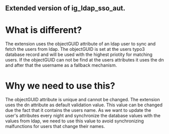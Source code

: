 ## Extended version of ig_ldap_sso_aut.

# What is different?

The extension uses the objectGUID attribute of an ldap user to sync and fetch the users from ldap.
The objectGUID is set at the users typo3 database record and will be used with the highest priotity for matching users.
If the objectGUID can not be find at the users attributes it uses the dn and after that the username as a fallback mechanism.

# Why we need to use this?

The objectGUID attribute is unique and cannot be changed.
The extension uses the dn attribute as default validation value.
This value can be changed due the fact that it contains the users name.
As we want to update the user's attributes every night and synchronize the database values with the values from ldap, we need to use this value to avoid synchronizing malfunctions for users that change their names.
